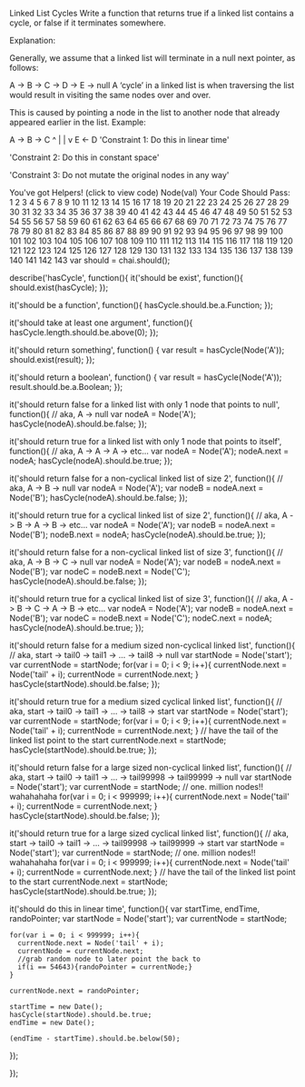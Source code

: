 Linked List Cycles
Write a function that returns true if a linked list contains a cycle, or false if it terminates somewhere.

Explanation:

Generally, we assume that a linked list will terminate in a null next pointer, as follows:

 A -> B -> C -> D -> E -> null
A ‘cycle’ in a linked list is when traversing the list would result in visiting the same nodes over and over.

This is caused by pointing a node in the list to another node that already appeared earlier in the list. Example:

 A -> B -> C
      ^    |
      |    v
      E <- D
'Constraint 1: Do this in linear time'

'Constraint 2: Do this in constant space'

'Constraint 3: Do not mutate the original nodes in any way'

You've got Helpers! (click to view code)
Node(val)
Your Code Should Pass:
1
2
3
4
5
6
7
8
9
10
11
12
13
14
15
16
17
18
19
20
21
22
23
24
25
26
27
28
29
30
31
32
33
34
35
36
37
38
39
40
41
42
43
44
45
46
47
48
49
50
51
52
53
54
55
56
57
58
59
60
61
62
63
64
65
66
67
68
69
70
71
72
73
74
75
76
77
78
79
80
81
82
83
84
85
86
87
88
89
90
91
92
93
94
95
96
97
98
99
100
101
102
103
104
105
106
107
108
109
110
111
112
113
114
115
116
117
118
119
120
121
122
123
124
125
126
127
128
129
130
131
132
133
134
135
136
137
138
139
140
141
142
143
var should = chai.should();

describe('hasCycle', function(){
  it('should be exist', function(){
    should.exist(hasCycle);
  });

  it('should be a function', function(){
    hasCycle.should.be.a.Function;
  });

  it('should take at least one argument', function(){
    hasCycle.length.should.be.above(0);
  });

  it('should return something', function() {
    var result = hasCycle(Node('A'));
    should.exist(result);
  });

  it('should return a boolean', function() {
    var result = hasCycle(Node('A'));
    result.should.be.a.Boolean;
  });

  it('should return false for a linked list with only 1 node that points to null', function(){
    // aka, A -> null
    var nodeA = Node('A');
    hasCycle(nodeA).should.be.false;
  });

  it('should return true for a linked list with only 1 node that points to itself', function(){
    // aka, A -> A -> A -> etc...
    var nodeA = Node('A');
    nodeA.next = nodeA;
    hasCycle(nodeA).should.be.true;
  });

  it('should return false for a non-cyclical linked list of size 2', function(){
    // aka, A -> B -> null
    var nodeA = Node('A');
    var nodeB = nodeA.next = Node('B');
    hasCycle(nodeA).should.be.false;
  });

  it('should return true for a cyclical linked list of size 2', function(){
    // aka, A -> B -> A -> B -> etc...
    var nodeA = Node('A');
    var nodeB = nodeA.next = Node('B');
    nodeB.next = nodeA;
    hasCycle(nodeA).should.be.true;
  });

  it('should return false for a non-cyclical linked list of size 3', function(){
    // aka, A -> B -> C -> null
    var nodeA = Node('A');
    var nodeB = nodeA.next = Node('B');
    var nodeC = nodeB.next = Node('C');
    hasCycle(nodeA).should.be.false;
  });

  it('should return true for a cyclical linked list of size 3', function(){
    // aka, A -> B -> C -> A -> B -> etc...
    var nodeA = Node('A');
    var nodeB = nodeA.next = Node('B');
    var nodeC = nodeB.next = Node('C');
    nodeC.next = nodeA;
    hasCycle(nodeA).should.be.true;
  });

  it('should return false for a medium sized non-cyclical linked list', function(){
    // aka, start -> tail0 -> tail1 -> ... -> tail8 -> null
    var startNode = Node('start');
    var currentNode = startNode;
    for(var i = 0; i < 9; i++){
      currentNode.next = Node('tail' + i);
      currentNode = currentNode.next;
    }
    hasCycle(startNode).should.be.false;
  });

  it('should return true for a medium sized cyclical linked list', function(){
    // aka, start -> tail0 -> tail1 -> ... -> tail8 -> start
    var startNode = Node('start');
    var currentNode = startNode;
    for(var i = 0; i < 9; i++){
      currentNode.next = Node('tail' + i);
      currentNode = currentNode.next;
    }
    // have the tail of the linked list point to the start
    currentNode.next = startNode;
    hasCycle(startNode).should.be.true;
  });

  it('should return false for a large sized non-cyclical linked list', function(){
    // aka, start -> tail0 -> tail1 -> ... -> tail99998 -> tail99999 -> null
    var startNode = Node('start');
    var currentNode = startNode;
    // one. million nodes!! wahahahaha
    for(var i = 0; i < 999999; i++){
      currentNode.next = Node('tail' + i);
      currentNode = currentNode.next;
    }
    hasCycle(startNode).should.be.false;
  });

  it('should return true for a large sized cyclical linked list', function(){
    // aka, start -> tail0 -> tail1 -> ... -> tail99998 -> tail99999 -> start
    var startNode = Node('start');
    var currentNode = startNode;
    // one. million nodes!! wahahahaha
    for(var i = 0; i < 999999; i++){
      currentNode.next = Node('tail' + i);
      currentNode = currentNode.next;
    }
    // have the tail of the linked list point to the start
    currentNode.next = startNode;
    hasCycle(startNode).should.be.true;
  });

  it('should do this in linear time', function(){
    var startTime, endTime, randoPointer;
    var startNode = Node('start');
    var currentNode = startNode;

    for(var i = 0; i < 999999; i++){
      currentNode.next = Node('tail' + i);
      currentNode = currentNode.next;
      //grab random node to later point the back to
      if(i == 54643){randoPointer = currentNode;}
    }

    currentNode.next = randoPointer;

    startTime = new Date();
    hasCycle(startNode).should.be.true;
    endTime = new Date();

    (endTime - startTime).should.be.below(50);
  });

});
